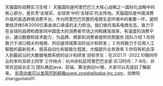 天猫国际招聘实习生啦！
天猫国际是阿里巴巴三大核心战略之一国际化战略中的核心部分，是负责‘全球买、全球卖’中的‘全球买’的主阵地。天猫国际是中国消费升级的首选跨境消费平台，作为阿里巴巴完整的电商生态环境中的重要一环，是阿里经济体5年2000亿美金进口承诺的主力担当。我们依托淘系电商生态，致力于在全球的品牌和商家同中国庞大的消费者市场之间构建高效率、有温度的消费平台，通过数据和技术能力，为品牌、商家和消费者提供优质服务
团队介绍
1.你将致力于进口相关的电商、供应链领域算法的设计和研发；
2.你将致力于应用人工智能的最新技术，提高自动化和智能化程度，大幅提升业务效率
3.你将有机会深入到最前沿的大数据电商系统的设计和研发
目标学生：在2021.11 -2022.10期间毕业的本科及硕士同学
工作地点：杭州余杭区阿里巴巴总部
实习时间：7-8月，非常欢迎延长实习
团队确定java、前端、算法岗位hc够，大家可以先提前了解起来。
有意向者可以发简历到邮箱suwei.zsw@alibaba-inc.com，加微信 zhangpotato01
